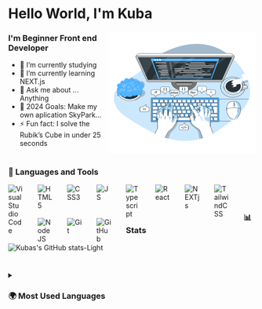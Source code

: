 # Hello World, I'm Kuba

<img align="right" alt="Coding" src="/images/code-typing.svg" width="300" height="250" />

### I'm Beginner Front end Developer

- 🔭 I’m currently studying
- 🌱 I’m currently learning NEXT.js
- 💬 Ask me about ... Anything
- 🥅 2024 Goals: Make my own aplication SkyPark...
- ⚡ Fun fact: I solve the Rubik’s Cube in under 25 seconds

#

### 🧰 Languages and Tools

<img align="left" alt="Visual Studio Code" width="30px" style="padding-right:30px;" src="https://cdn.jsdelivr.net/gh/devicons/devicon/icons/vscode/vscode-original.svg" />
<img align="left" alt="HTML5" width="30px" style="padding-right:30px" src="https://cdn.jsdelivr.net/gh/devicons/devicon/icons/html5/html5-original.svg" />
<img align="left" alt="CSS3" width="30px" style="padding-right:30px" src="https://cdn.jsdelivr.net/gh/devicons/devicon/icons/css3/css3-original.svg" />
<img align="left" alt="JS" width="30px" style="padding-right:30px" src="https://cdn.jsdelivr.net/gh/devicons/devicon/icons/javascript/javascript-original.svg" />
<img align="left" alt="Typescript" width="30px" style="padding-right:30px" src="https://cdn.jsdelivr.net/gh/devicons/devicon/icons/typescript/typescript-plain.svg" />
<img align="left" alt="React" width="30px" style="padding-right:30px" src="https://cdn.jsdelivr.net/gh/devicons/devicon/icons/react/react-original.svg" />
<img align="left" alt="NEXTjs" width="30px" style="padding-right:30px" src="https://cdn.jsdelivr.net/gh/devicons/devicon/icons/nextjs/nextjs-original.svg" />
<img align="left" alt="TailwindCSS" width="30px" style="padding-right:30px;" src="https://cdn.jsdelivr.net/gh/devicons/devicon/icons/tailwindcss/tailwindcss-plain.svg" />
<img align="left" alt="NodeJS" width="30px" style="padding-right:30px;" src="https://cdn.jsdelivr.net/gh/devicons/devicon/icons/nodejs/nodejs-plain.svg" />
<img align="left" alt="Git" width="30px" style="padding-right:30px" src="https://cdn.jsdelivr.net/gh/devicons/devicon/icons/git/git-plain.svg" />
<img align="left" alt="GitHub" width="30px" style="padding-right:30px" src="https://cdn.jsdelivr.net/gh/devicons/devicon/icons/github/github-original.svg"/>
<br />

#

### 📊 Stats

![Kubas's GitHub stats-Light](https://github-readme-stats.vercel.app/api?username=kubasliz&show_icons=true&theme=default#gh-light-mode-only)

#

<details>
  <summary><h3>🌍 Most Used Languages</h3></summary>
  <img align="left" alt="Kuba's GitHub Top Languages" src="https://github-readme-stats.vercel.app/api/top-langs/?username=kubasliz" />
</details>
